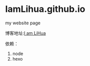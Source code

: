 # IamLihua.github.io
my website page

博客地址:[I am LiHua](https://IamLihua.github.io)

依赖：

1. node
2. hexo
